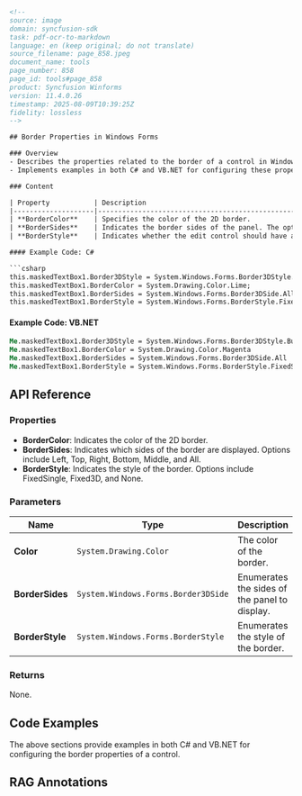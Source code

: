 ```html
<!-- 
source: image
domain: syncfusion-sdk
task: pdf-ocr-to-markdown
language: en (keep original; do not translate)
source_filename: page_858.jpeg
document_name: tools
page_number: 858
page_id: tools#page_858
product: Syncfusion Winforms
version: 11.4.0.26
timestamp: 2025-08-09T10:39:25Z
fidelity: lossless
-->

## Border Properties in Windows Forms

### Overview
- Describes the properties related to the border of a control in Windows Forms, including color, sides, style, and appearance.
- Implements examples in both C# and VB.NET for configuring these properties.

### Content

| Property           | Description                                                                 |
|--------------------|------------------------------------------------------------------------------|
| **BorderColor**    | Specifies the color of the 2D border.                                      |
| **BorderSides**    | Indicates the border sides of the panel. The options included are as follows:<br>- Left,<br>- Top,<br>- Right,<br>- Bottom,<br>- Middle and<br>- All. |
| **BorderStyle**    | Indicates whether the edit control should have a border. The options included are given below:<br>- FixedSingle,<br>- Fixed3D and<br>- None. |

#### Example Code: C#

```csharp
this.maskedTextBox1.Border3DStyle = System.Windows.Forms.Border3DStyle.Bump;
this.maskedTextBox1.BorderColor = System.Drawing.Color.Lime;
this.maskedTextBox1.BorderSides = System.Windows.Forms.Border3DSide.All;
this.maskedTextBox1.BorderStyle = System.Windows.Forms.BorderStyle.FixedSingle;
```

#### Example Code: VB.NET

```vb
Me.maskedTextBox1.Border3DStyle = System.Windows.Forms.Border3DStyle.Bump
Me.maskedTextBox1.BorderColor = System.Drawing.Color.Magenta
Me.maskedTextBox1.BorderSides = System.Windows.Forms.Border3DSide.All
Me.maskedTextBox1.BorderStyle = System.Windows.Forms.BorderStyle.FixedSingle
```

## API Reference

### Properties

- **BorderColor**: Indicates the color of the 2D border.  
- **BorderSides**: Indicates which sides of the border are displayed. Options include Left, Top, Right, Bottom, Middle, and All.  
- **BorderStyle**: Indicates the style of the border. Options include FixedSingle, Fixed3D, and None.

### Parameters

| Name              | Type                                         | Description                                     |
|-------------------|----------------------------------------------|-------------------------------------------------|
| **Color**         | `System.Drawing.Color`                      | The color of the border.                        |
| **BorderSides**   | `System.Windows.Forms.Border3DSide`         | Enumerates the sides of the panel to display.   |
| **BorderStyle**   | `System.Windows.Forms.BorderStyle`          | Enumerates the style of the border.             |

### Returns

None.

## Code Examples

The above sections provide examples in both C# and VB.NET for configuring the border properties of a control.

## RAG Annotations

<!-- tags: [Windows Forms, Border Properties, BorderStyle] keywords: [BorderColor, BorderSides, FixedSingle, Fixed3D, None, C#, VB.NET] -->
```